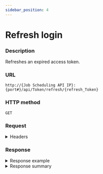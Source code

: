 ```yaml
---
sidebar_position: 4
---
```


# Refresh login

### Description

Refreshes an expired access token.

### URL

`http://{Job Scheduling API IP}:{port#}/api/Token/refresh/{refresh_Token}`


### HTTP method

`GET`

### Request

<details>
<summary>Headers</summary>

Example header format:

`Authorization: Basic <authorization token returned from the login method>`

`Content-Type: application/json`

| Parameter | Description/Comments |
| --- | --- |
| refresh_token | refreshToken to use. (string) |
</details>

### Response

<details>
<summary>Response example</summary>
```javascript
{
  "accessToken": "oHk5r-5R-lYlB7ekIjdk6FVKHs7GXwIdZxU6s7M9Rdo",
  "refreshToken": "rXd4YhgsW0GdoYuim6k-TeZPugPAOr5uN-kWjGMPNzo",
  "tokenType": "Bearer",
  "expiresIn": 18000
}
```
</details>

<details>
<summary>Response summary</summary>

| Parameter | Description/Comments |
| --- | --- |
| accessToken | Token for authorizing REST API calls. (guid) |
| refreshtoken | Token for refreshing expries accessToken. (guid) |
| tokenType | Token type. (string) |
| expiresIn | Validity period in seconds. (Numeric) |
</details>